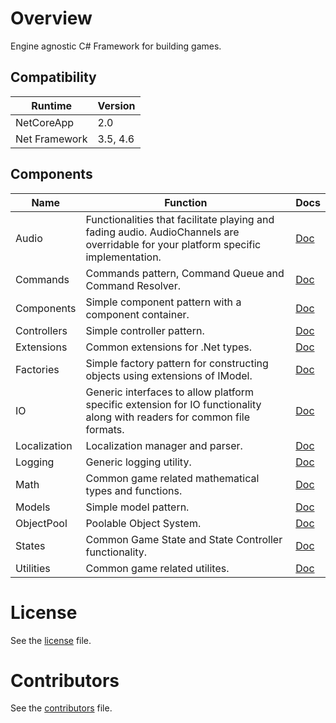 # Overview

Engine agnostic C# Framework for building games.

## Compatibility
| Runtime | Version
| - | - |
NetCoreApp | 2.0
Net Framework | 3.5, 4.6

## Components
Name | Function | Docs
| - | - | - |
Audio | Functionalities that facilitate playing and fading audio. AudioChannels are overridable for your platform specific implementation. | [Doc](docs/components/Audio.md)
Commands | Commands pattern, Command Queue and Command Resolver.  | [Doc](docs/components/Commands.md)
Components | Simple component pattern with a component container. | [Doc](docs/components/Components.md)
Controllers | Simple controller pattern. | [Doc](docs/components/Controllers.md)
Extensions | Common extensions for .Net types. | [Doc](docs/components/Extensions.md)
Factories | Simple factory pattern for constructing objects using extensions of IModel. | [Doc](docs/components/Factories.md)
IO | Generic interfaces to allow platform specific extension for IO functionality along with readers for common file formats. | [Doc](docs/components/IO.md)
Localization | Localization manager and parser. | [Doc](docs/components/Localization.md)
Logging | Generic logging utility. | [Doc](docs/components/Logging.md)
Math | Common game related mathematical types and functions. | [Doc](docs/components/Math.md) 
Models | Simple model pattern. | [Doc](docs/components/Models.md)
ObjectPool | Poolable Object System. | [Doc](docs/components/ObjectPool.md)
States | Common Game State and State Controller functionality. | [Doc](docs/components/States.md)
Utilities | Common game related utilites. | [Doc](docs/components/Utilities.md)

# License
See the [license](LICENSE.md) file.

# Contributors
See the [contributors](CONTRIBUTORS.md) file.